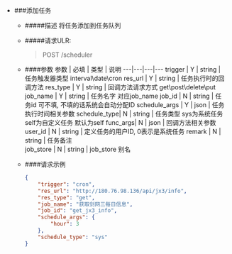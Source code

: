 - ###添加任务
    - #####描述
        将任务添加到任务队列
    - #####请求ULR:
        > POST  /scheduler

    - ####参数
        参数 | 必填 | 类型 | 说明
        ---|---|---|---
        trigger | Y | string | 任务触发器类型 interval\date\cron
        res_url | Y | string | 任务执行时的回调方法
        res_type | Y | string | 回调方法请求方式 get\post\delete\put
        job_name | Y | string | 任务名字 对应job_name
        job_id | N | string | 任务id 可不填, 不填的话系统会自动分配ID
        schedule_args | Y | json | 任务执行时间相关参数
        schedule_type| N | string | 任务类型 sys为系统任务 self为自定义任务 默认为self
        func_args| N | json | 回调方法相关参数
        user_id | N | string | 定义任务的用户ID, 0表示是系统任务
        remark | N | string | 任务备注      
        job_store | N | string | job_store 别名
        
    - ####请求示例
        ```json
        {
            "trigger": "cron",
            "res_url": "http://180.76.98.136/api/jx3/info",
            "res_type": "get",
            "job_name": "获取剑网三每日信息",
            "job_id": "get_jx3_info",
            "schedule_args": {
                "hour": 3
            },
            "schedule_type": "sys"
        }
        ```
        